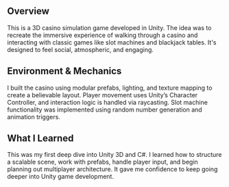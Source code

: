 ## Overview
This is a 3D casino simulation game developed in Unity. The idea was to recreate the immersive experience of walking through a casino and interacting with classic games like slot machines and blackjack tables. It's designed to feel social, atmospheric, and engaging.

## Environment & Mechanics
I built the casino using modular prefabs, lighting, and texture mapping to create a believable layout. Player movement uses Unity’s Character Controller, and interaction logic is handled via raycasting. Slot machine functionality was implemented using random number generation and animation triggers.

## What I Learned
This was my first deep dive into Unity 3D and C#. I learned how to structure a scalable scene, work with prefabs, handle player input, and begin planning out multiplayer architecture. It gave me confidence to keep going deeper into Unity game development.
